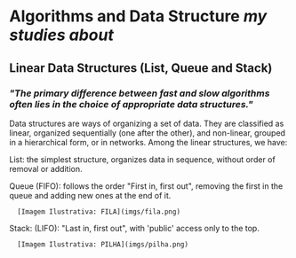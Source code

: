 # Algorithms and Data Structure _my studies about_
## Linear Data Structures (List, Queue and Stack)
###  _"The primary difference between fast and slow algorithms often lies in the choice of appropriate data structures."_
  Data structures are ways of organizing a set of data. They are classified as linear, organized sequentially (one after the other), and non-linear, grouped in a hierarchical form, or in networks. Among the linear structures, we have:
  
  List: the simplest structure, organizes data in sequence, without order of removal or addition.
      
  Queue (FIFO): follows the order "First in, first out", removing the first in the queue and adding new ones at the end of it.
  
      [Imagem Ilustrativa: FILA](imgs/fila.png)
      
  Stack: (LIFO): "Last in, first out", with 'public' access only to the top.
  
      [Imagem Ilustrativa: PILHA](imgs/pilha.png)
